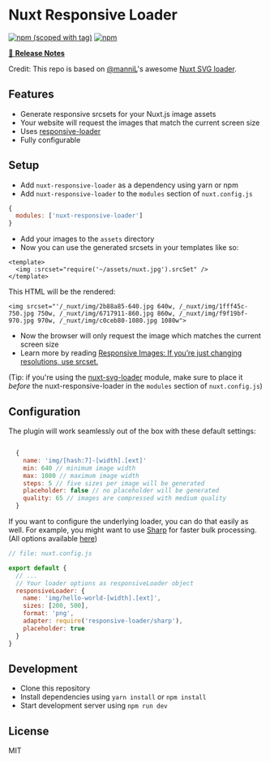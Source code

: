 # Nuxt Responsive Loader

[![npm (scoped with tag)](https://img.shields.io/npm/v/nuxt-responsive-loader/latest.svg?style=flat-square)](https://npmjs.com/package/nuxt-responsive-loader)
[![npm](https://img.shields.io/npm/dt/nuxt-responsive-loader.svg?style=flat-square)](https://npmjs.com/package/nuxt-responsive-loader)

>

[📖 **Release Notes**](./CHANGELOG.md)

Credit: This repo is based on [@manniL](https://github.com/manniL)'s awesome [Nuxt SVG loader](https://www.npmjs.com/package/nuxt-svg-loader).

## Features

- Generate responsive srcsets for your Nuxt.js image assets
- Your website will request the images that match the current screen size
- Uses [responsive-loader](https://github.com/herrstucki/responsive-loader)
- Fully configurable

## Setup

- Add `nuxt-responsive-loader` as a dependency using yarn or npm
- Add `nuxt-responsive-loader` to the `modules` section of `nuxt.config.js`

```js
{
  modules: ['nuxt-responsive-loader']
}
```

- Add your images to the `assets` directory
- Now you can use the generated srcsets in your templates like so:

```
<template>
  <img :srcset="require('~/assets/nuxt.jpg').srcSet" />
</template>
```

This HTML will be the rendered:

```
<img srcset="'/_nuxt/img/2b88a85-640.jpg 640w, /_nuxt/img/1fff45c-750.jpg 750w, /_nuxt/img/6717911-860.jpg 860w, /_nuxt/img/f9f19bf-970.jpg 970w, /_nuxt/img/c0ceb80-1080.jpg 1080w">
```

- Now the browser will only request the image which matches the current screen size
- Learn more by reading [Responsive Images: If you’re just changing resolutions, use srcset.](https://css-tricks.com/responsive-images-youre-just-changing-resolutions-use-srcset/)

(Tip: if you're using the [nuxt-svg-loader](https://www.npmjs.com/package/nuxt-svg-loader) module, make sure to place it _before_ the nuxt-responsive-loader in the `modules` section of `nuxt.config.js`)

## Configuration

The plugin will work seamlessly out of the box with these default settings:

```js

  {
    name: 'img/[hash:7]-[width].[ext]'
    min: 640 // minimum image width
    max: 1080 // maximum image width
    steps: 5 // five sizes per image will be generated
    placeholder: false // no placeholder will be generated
    quality: 65 // images are compressed with medium quality
  }

```

If you want to configure the underlying loader, you can do that easily as well. For example, you might want to use [Sharp](https://github.com/lovell/sharp/) for faster bulk processing. (All options available [here](https://github.com/herrstucki/responsive-loader))

```js
// file: nuxt.config.js

export default {
  // ...
  // Your loader options as responsiveLoader object
  responsiveLoader: {
    name: 'img/hello-world-[width].[ext]',
    sizes: [200, 500],
    format: 'png',
    adapter: require('responsive-loader/sharp'),
    placeholder: true
  }
}
```

## Development

- Clone this repository
- Install dependencies using `yarn install` or `npm install`
- Start development server using `npm run dev`

## License

MIT
